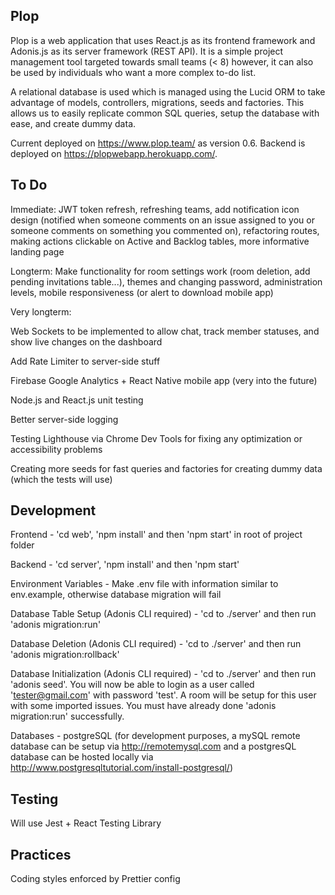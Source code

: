 ## Plop

Plop is a web application that uses React.js as its frontend framework and Adonis.js as its server framework (REST API). It is a simple project management tool targeted towards small teams (< 8) however, it can also be used by individuals who want a more complex to-do list.

A relational database is used which is managed using the Lucid ORM to take advantage of models, controllers, migrations, seeds and factories. This allows us to easily replicate common SQL queries, setup the database with ease, and create dummy data.

Current deployed on https://www.plop.team/ as version 0.6. Backend is deployed on https://plopwebapp.herokuapp.com/.


## To Do

Immediate: JWT token refresh, refreshing teams, add notification icon design (notified when someone comments on an issue assigned to you or someone comments on something you commented on), refactoring routes, making actions clickable on Active and Backlog tables, more informative landing page

Longterm: Make functionality for room settings work (room deletion, add pending invitations table...), themes and changing password, administration levels, mobile responsiveness (or alert to download mobile app)

Very longterm:

Web Sockets to be implemented to allow chat, track member statuses, and show live changes on the dashboard

Add Rate Limiter to server-side stuff

Firebase Google Analytics + React Native mobile app (very into the future)

Node.js and React.js unit testing

Better server-side logging

Testing Lighthouse via Chrome Dev Tools for fixing any optimization or accessibility problems

Creating more seeds for fast queries and factories for creating dummy data (which the tests will use)

## Development

Frontend - 'cd web', 'npm install' and then 'npm start' in root of project folder

Backend - 'cd server', 'npm install' and then 'npm start'

Environment Variables - Make .env file with information similar to env.example, otherwise database migration will fail

Database Table Setup (Adonis CLI required) - 'cd to ./server' and then run 'adonis migration:run'

Database Deletion (Adonis CLI required) - 'cd to ./server' and then run 'adonis migration:rollback'

Database Initialization (Adonis CLI required) - 'cd to ./server' and then run 'adonis seed'. You will now be able to login as a user called 'tester@gmail.com' with password 'test'. A room will be setup for this user with some imported issues. You must have already done 'adonis migration:run' successfully.

Databases - postgreSQL (for development purposes, a mySQL remote database can be setup via http://remotemysql.com and a postgresQL database can be hosted locally via http://www.postgresqltutorial.com/install-postgresql/)

## Testing

Will use Jest + React Testing Library


## Practices

Coding styles enforced by Prettier config
